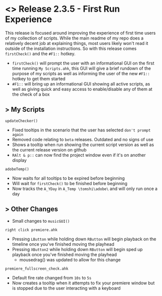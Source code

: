 # <> Release 2.3.5 - First Run Experience
This release is focused around improving the experience of first time users of my collection of scripts. While the main readme of my repo does a relatively decent job at explaining things, most users likely won't read it outside of the installation instructions. So with this release comes `firstCheck()` and the `#F1::` hotkey.

- `firstCheck()` will prompt the user with an informational GUI on the first time running `My Scripts.ahk`, this GUI will give a brief rundown of the purpose of my scripts as well as informing the user of the new `#F1::` hotkey to get them started
- `#F1::` will bring up an informational GUI showing all active scripts, as well as giving quick and easy access to enable/disable any of them at the check of a box

## > My Scripts
`updateChecker()`
- Fixed tooltips in the scenario that the user has selected `don't prompt again`
- Removed code relating to `beta` releases. Outdated and no signs of use
- Shows a tooltip when run showing the current script version as well as the current release version on github
- `RAlt & p::` can now find the project window even if it's on another display

`adobeTemp()`
- Now waits for all tooltips to be expired before beginning
- Will wait for `firstCheck()` to be finished before beginning
- Now tracks the `A_YDay` in `A_Temp \tomshi\adobe\` and will only run once a day


## > Other Changes
- Small changes to `musicGUI()`

`right click premiere.ahk`
- Pressing `LButton` while holding down `RButton` will begin playback on the timeline once you've finished moving the playhead
- Pressing `XButton2` while holding down `RButton` will begin sped up playback once you've finished moving the playhead
    - mousedrag() was updated to allow for this change

`premiere_fullscreen_check.ahk`
- Default fire rate changed from `10s` to `5s`
- Now creates a tooltip when it attempts to fix your premiere window but is stopped due to the user interacting with a keyboard